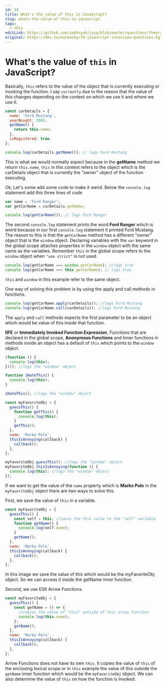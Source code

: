 ```yaml
---
id: 24
title: What's the value of this in JavaScript?
slug: whats-the-value-of-this-in-javascript
tags:
  - this
editLink: https://github.com/sakhnyuk/jsiq/blob/master/questions/theory/javascript/24.md
original: https://dev.to/macmacky/70-javascript-interview-questions-5gfi
---
```


# What's the value of `this` in JavaScript?

Basically, `this` refers to the value of the object that is currently executing or invoking the function. I say `currently` due to the reason that the value of this changes depending on the context on which we use it and where we use it.

```javascript
const carDetails = {
  name: 'Ford Mustang',
  yearBought: 2005,
  getName() {
    return this.name;
  },
  isRegistered: true,
};

console.log(carDetails.getName()); // logs Ford Mustang
```

This is what we would normally expect because in the **getName** method we return `this.name`, `this` in this context refers to the object which is the carDetails object that is currently the "owner" object of the function executing.

Ok, Let's some add some code to make it weird. Below the `console.log` statement add this three lines of code

```javascript
var name = 'Ford Ranger';
var getCarName = carDetails.getName;

console.log(getCarName()); // logs Ford Ranger
```

The second `console.log` statement prints the word **Ford Ranger** which is weird because in our first `console.log` statement it printed Ford Mustang. The reason to this is that the `getCarName` method has a different "owner" object that is the `window` object. Declaring variables with the `var` keyword in the global scope attaches properties in the `window` object with the same name as the variables. Remember `this` in the global scope refers to the `window` object when `"use strict"` is not used.

```javascript
console.log(getCarName === window.getCarName); //logs true
console.log(getCarName === this.getCarName); // logs true
```

`this` and `window` in this example refer to the same object.

One way of solving this problem is by using the apply and call methods in functions.

```javascript
console.log(getCarName.apply(carDetails)); //logs Ford Mustang
console.log(getCarName.call(carDetails)); //logs Ford Mustang
```

The `apply` and `call` methods expects the first parameter to be an object which would be value of this inside that function.

**IIFE** or **Immediately Invoked Function Expression**, Functions that are declared in the global scope, **Anonymous Functions** and Inner functions in methods inside an object has a default of `this` which points to the `window` object.

```javascript
(function () {
  console.log(this);
})(); //logs the "window" object

function iHateThis() {
  console.log(this);
}

iHateThis(); //logs the "window" object

const myFavoriteObj = {
  guessThis() {
    function getThis() {
      console.log(this);
    }
    getThis();
  },
  name: 'Marko Polo',
  thisIsAnnoying(callback) {
    callback();
  },
};

myFavoriteObj.guessThis(); //logs the "window" object
myFavoriteObj.thisIsAnnoying(function () {
  console.log(this); //logs the "window" object
});
```

If we want to get the value of the `name` property which is **Marko Polo** in the `myFavoriteObj` object there are two ways to solve this.

First, we save the value of `this` in a variable.

```javascript
const myFavoriteObj = {
  guessThis() {
    const self = this; //saves the this value to the "self" variable
    function getName() {
      console.log(self.name);
    }
    getName();
  },
  name: 'Marko Polo',
  thisIsAnnoying(callback) {
    callback();
  },
};
```

In this image we save the value of this which would be the myFavoriteObj object. So we can access it inside the getName inner function.

Second, we use ES6 Arrow Functions.

```javascript
const myFavoriteObj = {
  guessThis() {
    const getName = () => {
      //copies the value of "this" outside of this arrow function
      console.log(this.name);
    };
    getName();
  },
  name: 'Marko Polo',
  thisIsAnnoying(callback) {
    callback();
  },
};
```

Arrow Functions does not have its own `this`. It copies the value of `this` of the enclosing lexical scope or in `this` example the value of this outside the `getName` inner function which would be the `myFavoriteObj` object. We can also determine the value of `this` on how the function is invoked.
